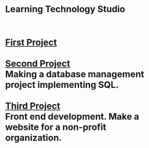 # Learning Technology Studio<br /><br />
<h1><u>First Project <br /></u></h12
Learning Tableau and implementing it on a data set to get some analysis.<br /><br />
<b><u>Second Project <br /></u></b> Making a database management project implementing SQL.<br /><br />
<b><u>Third Project <br /></u></b> Front end development. Make a website for a non-profit organization.<br />

